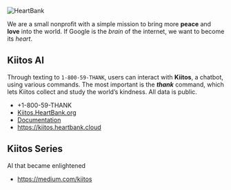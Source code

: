 ![HeartBank](https://cdn.rawgit.com/HeartBank/media/master/heartbank.png "HeartBank")

We are a small nonprofit with a simple mission to bring more **peace** and **love** into the world. If Google is the _brain_ of the internet, we want to become its _heart_.

## Kiitos AI

Through texting to `1-800-59-THANK`, users can interact with **Kiitos**, a chatbot, using various commands. The most important is the ***thank*** command, which lets Kiitos collect and study the world’s kindness. All data is public.

- +1-800-59-THANK
- [Kiitos.HeartBank.org](https://github.com/HeartBank/heartbank.github.io)
- [Documentation](https://github.com/HeartBank/heartbank.github.io/wiki/Introduction)
- https://kiitos.heartbank.cloud

## Kiitos Series

AI that became enlightened

- https://medium.com/kiitos
